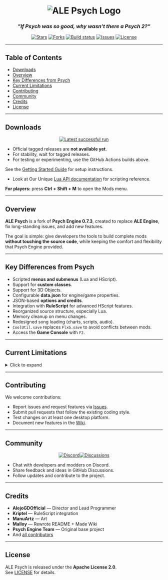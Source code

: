 <h1 align="center">
  <img src="art/githubLogo.png" alt="ALE Psych Logo">
</h1>

<h3 align="center"><em><strong>"If Psych was so good, why wasn’t there a Psych 2?"</strong></em></h3>

<p align="center">
  <a href="https://github.com/ALE-Psych-Crew/ALE-Psych/stargazers"><img alt="Stars" src="https://img.shields.io/github/stars/ALE-Psych-Crew/ALE-Psych?style=flat-square"></a> <a href="https://github.com/ALE-Psych-Crew/ALE-Psych/network/members"><img alt="Forks" src="https://img.shields.io/github/forks/ALE-Psych-Crew/ALE-Psych?style=flat-square"></a> <a href="https://github.com/ALE-Psych-Crew/ALE-Psych/actions"><img alt="Build status" src="https://img.shields.io/github/actions/workflow/status/ALE-Psych-Crew/ALE-Psych/windows.yml?style=flat-square&label=build"></a> <a href="https://github.com/ALE-Psych-Crew/ALE-Psych/issues"><img alt="Issues" src="https://img.shields.io/github/issues/ALE-Psych-Crew/ALE-Psych?style=flat-square"></a> <a href="https://github.com/ALE-Psych-Crew/ALE-Psych/blob/main/LICENSE"><img alt="License" src="https://img.shields.io/github/license/ALE-Psych-Crew/ALE-Psych?style=flat-square"></a>
</p>

---

## Table of Contents
- [Downloads](#downloads)
- [Overview](#overview)
- [Key Differences from Psych](#key-differences-from-psych)
- [Current Limitations](#current-limitations)
- [Contributing](#contributing)
- [Community](#community)
- [Credits](#credits)
- [License](#license)

---

## Downloads

<p align="center">
  <a href="https://github.com/ALE-Psych-Crew/ALE-Psych/actions?query=branch%3Amain+is%3Asuccess"><img alt="Latest successful run" src="https://img.shields.io/badge/Latest%20successful%20run-view-0366d6.svg"></a>
</p>

- Official tagged releases are **not available yet**.  
- For stability, wait for tagged releases.  
- For testing or experimenting, use the GitHub Actions builds above.  

See the [Getting Started Guide](https://github.com/ALE-Psych-Crew/ALE-Psych/wiki) for setup instructions.  
-  Look at Our Unique [Lua API documentation](https://github.com/ALE-Psych-Crew/ALE-Psych/blob/main/docs/lua/Home.md) for scripting reference.

**For players:** press **Ctrl + Shift + M** to open the Mods menu.  

---

## Overview
**ALE Psych** is a fork of **Psych Engine 0.7.3**, created to replace **ALE Engine**, fix long-standing issues, and add new features.  

The goal is simple: give developers the tools to build complete mods **without touching the source code**, while keeping the comfort and flexibility that Psych Engine provided.  

---

## Key Differences from Psych

- Scripted **menus and submenus** (Lua and HScript).  
- Support for **custom classes**.  
- Support for 3D Objects.
- Configurable **data.json** for engine/game properties.  
- JSON-based **options and credits**.  
- Integration with **RuleScript** for advanced HScript features.  
- Reorganized source structure, especially Lua.  
- Memory cleanup on menu changes.  
- Redesigned song loading (charts, scripts, audio).  
- `CoolUtil.save` replaces `FlxG.save` to avoid conflicts between mods.  
- Access the **Game Console** with `F2`.  

---

## Current Limitations
<details>
  <summary>Click to expand</summary>

- Editors are unstable and may crash. Use Psych 0.7.3 for editor work.  
- Some performance issues may still exist.  
- Documentation is incomplete.  
- Certain HScript/Lua functions are missing.  
- Transitions, pause menu, game over, and default songs are not fully customizable.  
- Original week backgrounds are still in source; planned rewrite in HScript.  
- Options menu rewrite and note color customization are pending.  
- More Lua functions and extensible classes are planned.  

</details>

---

## Contributing
We welcome contributions:  

- Report issues and request features via [Issues](https://github.com/ALE-Engine-Crew/ALE-Psych/issues).  
- Submit pull requests that follow the existing coding style.  
- Test changes on at least one desktop platform.  
- Document new features in the [Wiki](https://github.com/ALE-Psych-Crew/ALE-Psych/wiki).  

---

## Community

<p align="center">
  <a href="https://discord.gg/NP4U9CUrsH"><img alt="Discord" src="https://img.shields.io/discord/1285303468772425779?label=Discord&logo=discord&logoColor=white&color=5865F2"></a><a href="https://github.com/ALE-Psych-Crew/ALE-Psych/discussions"><img alt="Discussions" src="https://img.shields.io/badge/GitHub-Discussions-blue?logo=github"></a>
</p>


- Chat with developers and modders on Discord.  
- Share feedback and ideas in GitHub Discussions.  
- Follow updates and contribute to the project.  

---

## Credits
- **AlejoGDOfficial** — Director and Lead Programmer  
- **Kriptel** — RuleScript integration  
- **ManuArtz** — Art  
- **Malloy** — Rewrote README + Made Wiki  
- **Psych Engine Team** — Original base project  
- And [all contributors](https://github.com/ALE-Psych-Crew/ALE-Psych/graphs/contributors)  

---

## License
ALE Psych is released under the **Apache License 2.0**.  
See [LICENSE](LICENSE) for details.  
